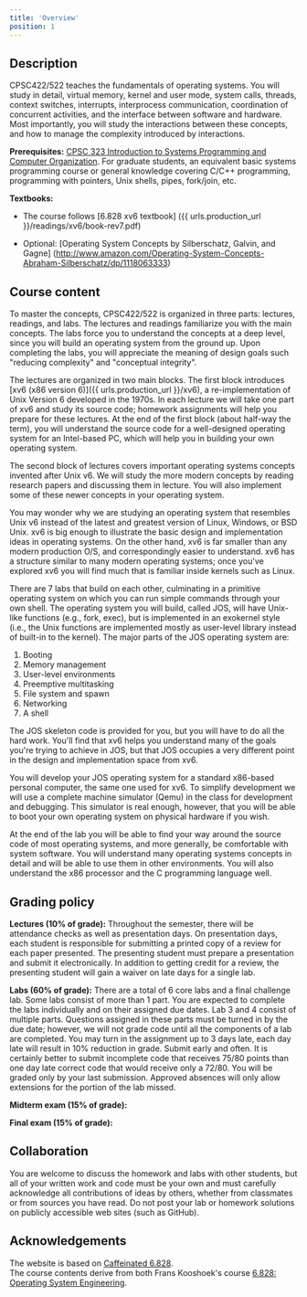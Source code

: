 ```yaml
---
title: 'Overview'
position: 1
---
```



Description
-----------

CPSC422/522 teaches the fundamentals of operating systems.
You will study in detail, virtual memory, kernel and user mode, system calls,
threads, context switches, interrupts, interprocess communication,
coordination of concurrent activities,
and the interface between software and hardware.
Most importantly, you will study the interactions between these concepts,
and how to manage the complexity introduced by interactions.

**Prerequisites:** [CPSC 323 Introduction to Systems Programming and Computer
Organization](http://zoo.cs.yale.edu/classes/cs323).
For graduate students, an equivalent basic systems programming course
or general knowledge covering C/C++ programming,
programming with pointers, Unix shells, pipes, fork/join, etc.

**Textbooks:**

* The course follows [6.828 xv6 textbook]
  ({{ urls.production_url }}/readings/xv6/book-rev7.pdf)

* Optional:
  [Operating System Concepts by Silberschatz, Galvin, and Gagne]
  (http://www.amazon.com/Operating-System-Concepts-Abraham-Silberschatz/dp/1118063333)

Course content
--------------

To master the concepts, CPSC422/522 is organized in three parts:
lectures, readings, and labs.
The lectures and readings familiarize you with the main concepts.
The labs force you to understand the concepts at a deep level,
since you will build an operating system from the ground up.
Upon completing the labs,
you will appreciate the meaning of design goals
such "reducing complexity" and "conceptual integrity".

The lectures are organized in two main blocks.
The first block introduces
[xv6 (x86 version 6)]({{ urls.production_url }}/xv6),
a re-implementation of Unix Version 6 developed in the 1970s.
In each lecture we will take one part of xv6 and study its source code;
homework assignments will help you prepare for these lectures.
At the end of the first block (about half-way the term),
you will understand the source code for a well-designed operating system
for an Intel-based PC,
which will help you in building your own operating system.

The second block of lectures covers
important operating systems concepts invented after Unix v6.
We will study the more modern concepts by reading research papers
and discussing them in lecture.
You will also implement some of these newer concepts in your operating system.

You may wonder why we are studying an operating system that resembles Unix v6
instead of the latest and greatest version of Linux, Windows, or BSD Unix.
xv6 is big enough to illustrate the basic design
and implementation ideas in operating systems.
On the other hand, xv6 is far smaller than any modern production O/S,
and correspondingly easier to understand.
xv6 has a structure similar to many modern operating systems;
once you've explored xv6 you will find much
that is familiar inside kernels such as Linux.

There are 7 labs that build on each other,
culminating in a primitive operating system
on which you can run simple commands through your own shell.
The operating system you will build, called JOS,
will have Unix-like functions (e.g., fork, exec),
but is implemented in an exokernel style
(i.e., the Unix functions are implemented
mostly as user-level library instead of built-in to the kernel).
The major parts of the JOS operating system are:

1. Booting
1. Memory management
1. User-level environments
1. Preemptive multitasking
1. File system and spawn
1. Networking
1. A shell

The JOS skeleton code is provided for you, but you will have to do all the hard
work.  You'll find that xv6 helps you understand many of the goals you're
trying to achieve in JOS, but that JOS occupies a very different point in the
design and implementation space from xv6.

You will develop your JOS operating system for a standard x86-based personal
computer, the same one used for xv6. To simplify development we will use a
complete machine simulator (Qemu) in the class for development and debugging.
This simulator is real enough, however, that you will be able to boot your own
operating system on physical hardware if you wish.

At the end of the lab you will be able to find your way around the source code
of most operating systems, and more generally, be comfortable with system
software. You will understand many operating systems concepts in detail and
will be able to use them in other environments. You will also understand the
x86 processor and the C programming language well.

Grading policy
--------------

**Lectures (10% of grade):**
Throughout the semester,
there will be attendance checks as well as presentation days.
On presentation days,
each student is responsible for submitting a printed copy
of a review for each paper presented.
The presenting student must prepare a presentation
and submit it electronically.
In addition to getting credit for a review,
the presenting student will gain a waiver on late days
for a single lab.

**Labs (60% of grade):**
There are a total of 6 core labs and a final challenge lab.
Some labs consist of more than 1 part.
You are expected to complete the labs individually
and on their assigned due dates.
Lab 3 and 4 consist of multiple parts.
Questions assigned in these parts must be turned in
by the due date;
however, we will not grade code
until all the components of a lab are completed.
You may turn in the assignment up to 3 days late,
each day late will result in 10% reduction in grade.
Submit early and often.
It is certainly better to submit incomplete code
that receives 75/80 points
than one day late correct code
that would receive only a 72/80.
You will be graded only by your last submission.
Approved absences will only allow extensions
for the portion of the lab missed.

**Midterm exam (15% of grade):**

**Final exam (15% of grade):**

Collaboration
-------------

You are welcome to discuss the homework and labs with other students,
but all of your written work and code must be your own
and must carefully acknowledge all contributions of ideas by others,
whether from classmates or from sources you have read.
Do not post your lab or homework solutions
on publicly accessible web sites (such as GitHub).

Acknowledgements
----------------

The website is based on [Caffeinated 6.828](http://sipb.mit.edu/iap/6.828/).<br>
The course contents derive from both Frans Kooshoek's course
[6.828: Operating System Engineering](http://pdos.csail.mit.edu/6.828/2012/).
